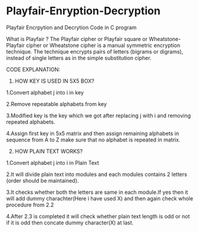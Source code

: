 # Playfair-Enryption-Decryption
Playfair Encrpytion and Decrytion Code in C program

What is Playfair ?
The Playfair cipher or Playfair square or Wheatstone-Playfair cipher or Wheatstone cipher is a manual symmetric encryption technique.
The technique encrypts pairs of letters (bigrams or digrams), instead of single letters as in the simple substitution cipher.

CODE EXPLANATION:

1. HOW KEY IS USED IN 5X5 BOX? 

  1.Convert alphabet j into i in key

  2.Remove repeatable alphabets from key 
  
  3.Modified key is the key which we got after replacing j with i and removing repeated alphabets.
  
  4.Assign first key in 5x5 matrix and then assign remaining alphabets in sequence from A to Z make sure that no alphabet is repeated in
    matrix.

2. HOW PLAIN TEXT WORKS?
  
  1.Convert alphabet j into i in Plain Text
  
  2.It will divide plain text into modules and each modules contains 2 letters (order should be maintained).
  
  3.It checks whether both the letters are same in each module.If yes then it will add dummy charachter(Here i have used X) and then again
    check whole procedure from 2.2 
  
  4.After 2.3 is completed it will check whether plain text length is odd or not if it is odd then concate dummy character(X) at last.
 
